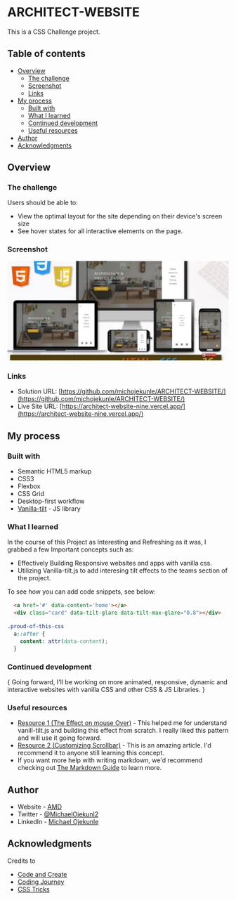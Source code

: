 # ARCHITECT-WEBSITE

This is a CSS Challenge project.

## Table of contents

- [Overview](#overview)
  - [The challenge](#the-challenge)
  - [Screenshot](#screenshot)
  - [Links](#links)
- [My process](#my-process)
  - [Built with](#built-with)
  - [What I learned](#what-i-learned)
  - [Continued development](#continued-development)
  - [Useful resources](#useful-resources)
- [Author](#author)
- [Acknowledgments](#acknowledgments)

## Overview

### The challenge

Users should be able to:

- View the optimal layout for the site depending on their device's screen size
- See hover states for all interactive elements on the page.

### Screenshot

![](./images/screenshot.png)

### Links

- Solution URL: [https://github.com/michojekunle/ARCHITECT-WEBSITE/](https://github.com/michojekunle/ARCHITECT-WEBSITE/)
- Live Site URL: [https://architect-website-nine.vercel.app/](https://architect-website-nine.vercel.app/)

## My process

### Built with

- Semantic HTML5 markup
- CSS3 
- Flexbox
- CSS Grid
- Desktop-first workflow
- [Vanilla-tilt](https://micku7zu.github.io/vanilla-tilt.js/) - JS library

### What I learned

In the course of this Project as Interesting and Refreshing as it was, I grabbed a few Important concepts such as:
- Effectively Building Responsive websites and apps with vanilla css.
- Utilizing Vanilla-tilt.js to add interesing tilt effects to the teams section of the project. 

To see how you can add code snippets, see below:

```html
  <a href='#' data-content='home'></a>
  <div class="card" data-tilt-glare data-tilt-max-glare="0.8"></div>
```
```css
.proud-of-this-css 
  a::after {
    content: attr(data-content);
  }

```
<!-- ```js
const proudOfThisFunc = () => {
  console.log('🎉')
} -->

### Continued development

{ Going forward, I'll be working on more animated, responsive, dynamic and interactive websites with vanilla CSS and other CSS & JS Libraries. }



### Useful resources

- [Resource 1 (The Effect on mouse Over)](https://www.youtube.com/watch?v=UqEmFSlx4ps) - This helped me for understand vanill-tilt.js and building this effect from scratch. I really liked this pattern and will use it going forward.
- [Resource 2 (Customizing Scrollbar)](https://css-tricks.com/almanac/properties/s/scrollbar/) - This is an amazing article. I'd recommend it to anyone still learning this concept.
- If you want more help with writing markdown, we'd recommend checking out [The Markdown Guide](https://www.markdownguide.org/) to learn more.


## Author

- Website - [AMD](https://github.com/michojekunle)
- Twitter - [@MichaelOjekunl2](https://www.twitter.com/MichaelOjekunl2)
- LinkedIn - [Michael Ojekunle](https://www.linkedin.com/in/michael-ojekunle-651a8a232/)


## Acknowledgments

Credits to 
- [Code and Create](https://youtube.com/@codeandcreate)
- [Coding Journey](https://youtube.com/@CodingJourney)
- [CSS Tricks](https://css-tricks.com/)